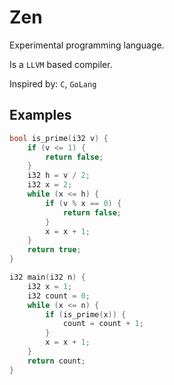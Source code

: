# Zen
Experimental programming language.

Is a `LLVM` based compiler.

Inspired by: `C`, `GoLang`

## Examples
```c
bool is_prime(i32 v) {
    if (v <= 1) {
        return false;
    }
    i32 h = v / 2;
    i32 x = 2;
    while (x <= h) {
        if (v % x == 0) {
            return false;
        }
        x = x + 1;
    }
    return true;
}

i32 main(i32 n) {
    i32 x = 1;
    i32 count = 0;
    while (x <= n) {
        if (is_prime(x)) {
            count = count + 1;
        }
        x = x + 1;
    }
    return count;
}
```